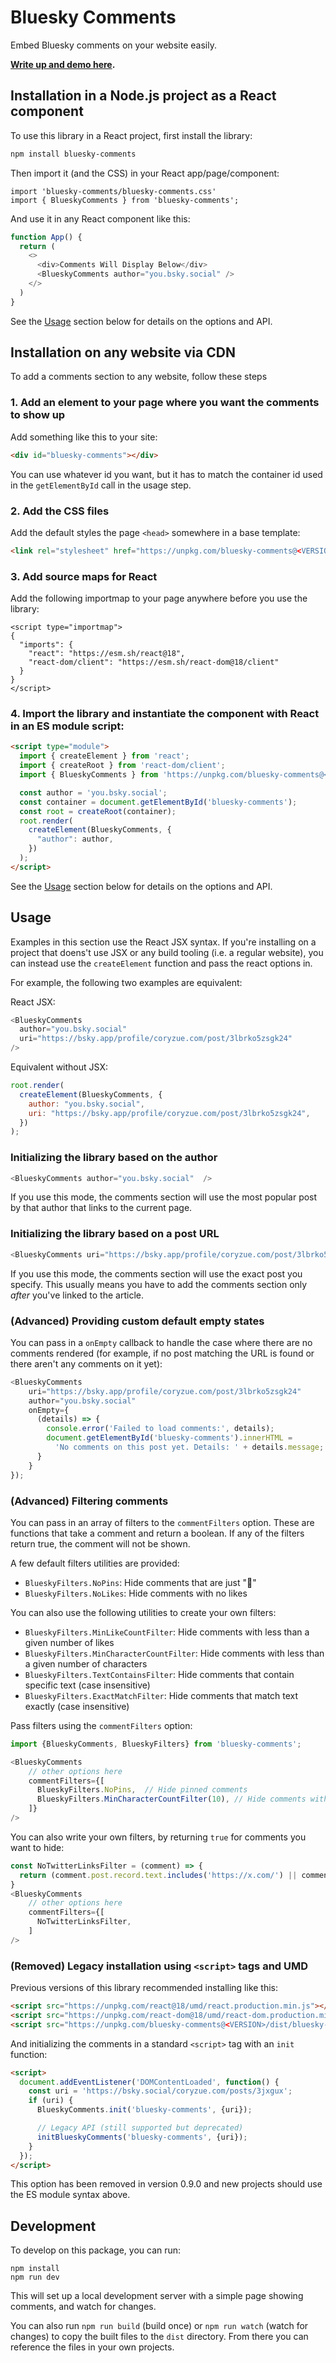 # Bluesky Comments

Embed Bluesky comments on your website easily.

**[Write up and demo here](https://coryzue.com/writing/bluesky-comments).**

## Installation in a Node.js project as a React component

To use this library in a React project, first install the library:

```bash
npm install bluesky-comments
```

Then import it (and the CSS) in your React app/page/component:

```tsx
import 'bluesky-comments/bluesky-comments.css'
import { BlueskyComments } from 'bluesky-comments';
```

And use it in any React component like this:

```javascript
function App() {
  return (
    <>
      <div>Comments Will Display Below</div>
      <BlueskyComments author="you.bsky.social" />
    </>
  )
}
```

See the [Usage](#usage) section below for details on the options and API.

## Installation on any website via CDN

To add a comments section to any website, follow these steps

### 1. Add an element to your page where you want the comments to show up

Add something like this to your site:

```html
<div id="bluesky-comments"></div>
```

You can use whatever id you want, but it has to match the container id used in the `getElementById` call
in the usage step.

### 2. Add the CSS files

Add the default styles the page `<head>` somewhere in a base template:

```html
<link rel="stylesheet" href="https://unpkg.com/bluesky-comments@<VERSION>/dist/bluesky-comments.css">
```

### 3. Add source maps for React

Add the following importmap to your page anywhere before you use the library:

```
<script type="importmap">
{
  "imports": {
    "react": "https://esm.sh/react@18",
    "react-dom/client": "https://esm.sh/react-dom@18/client"
  }
}
</script>
```

### 4. Import the library and instantiate the component with React in an ES module script:

```html
<script type="module">
  import { createElement } from 'react';
  import { createRoot } from 'react-dom/client';
  import { BlueskyComments } from 'https://unpkg.com/bluesky-comments@<VERSION>/dist/bluesky-comments.es.js';

  const author = 'you.bsky.social';
  const container = document.getElementById('bluesky-comments');
  const root = createRoot(container);
  root.render(
    createElement(BlueskyComments, {
      "author": author,
    })
  );
</script>
```

See the [Usage](#usage) section below for details on the options and API.

## Usage

Examples in this section use the React JSX syntax. If you're installing on a project that doens't
use JSX or any build tooling (i.e. a regular website), you can instead use the `createElement`
function and pass the react options in.

For example, the following two examples are equivalent:

React JSX:

```javascript
<BlueskyComments
  author="you.bsky.social"
  uri="https://bsky.app/profile/coryzue.com/post/3lbrko5zsgk24"
/>
```

Equivalent without JSX:

```javascript
root.render(
  createElement(BlueskyComments, {
    author: "you.bsky.social",
    uri: "https://bsky.app/profile/coryzue.com/post/3lbrko5zsgk24",
  })
);
```

### Initializing the library based on the author


```javascript
<BlueskyComments author="you.bsky.social"  />
```

If you use this mode, the comments section will use the most popular post by that author that links
to the current page.

### Initializing the library based on a post URL

```javascript
<BlueskyComments uri="https://bsky.app/profile/coryzue.com/post/3lbrko5zsgk24" />
```

If you use this mode, the comments section will use the exact post you specify.
This usually means you have to add the comments section only *after* you've linked to the article.

### (Advanced) Providing custom default empty states

You can pass in a `onEmpty` callback to handle the case where there are no comments rendered
(for example, if no post matching the URL is found or there aren't any comments on it yet):

```javascript
<BlueskyComments
    uri="https://bsky.app/profile/coryzue.com/post/3lbrko5zsgk24"
    author="you.bsky.social"
    onEmpty={
      (details) => {
        console.error('Failed to load comments:', details);
        document.getElementById('bluesky-comments').innerHTML =
          'No comments on this post yet. Details: ' + details.message;
      }
    }
});
```

### (Advanced) Filtering comments

You can pass in an array of filters to the `commentFilters` option. These are functions that take a comment and return a boolean. If any of the filters return true, the comment will not be shown.

A few default filters utilities are provided:

- `BlueskyFilters.NoPins`: Hide comments that are just "📌"
- `BlueskyFilters.NoLikes`: Hide comments with no likes

You can also use the following utilities to create your own filters:

- `BlueskyFilters.MinLikeCountFilter`: Hide comments with less than a given number of likes
- `BlueskyFilters.MinCharacterCountFilter`: Hide comments with less than a given number of characters
- `BlueskyFilters.TextContainsFilter`: Hide comments that contain specific text (case insensitive)
- `BlueskyFilters.ExactMatchFilter`: Hide comments that match text exactly (case insensitive)

Pass filters using the `commentFilters` option:

```javascript
import {BlueskyComments, BlueskyFilters} from 'bluesky-comments';

<BlueskyComments
    // other options here
    commentFilters={[
      BlueskyFilters.NoPins,  // Hide pinned comments
      BlueskyFilters.MinCharacterCountFilter(10), // Hide comments with less than 10 characters
    ]}
/>
```

You can also write your own filters, by returning `true` for comments you want to hide:

```javascript
const NoTwitterLinksFilter = (comment) => {
  return (comment.post.record.text.includes('https://x.com/') || comment.post.record.text.includes('https://twitter.com/'));
}
<BlueskyComments
    // other options here
    commentFilters={[
      NoTwitterLinksFilter,
    ]
/>
```

### (Removed) Legacy installation using `<script>` tags and UMD

Previous versions of this library recommended installing like this:

```html
<script src="https://unpkg.com/react@18/umd/react.production.min.js"></script>
<script src="https://unpkg.com/react-dom@18/umd/react-dom.production.min.js"></script>
<script src="https://unpkg.com/bluesky-comments@<VERSION>/dist/bluesky-comments.umd.js"></script>
```

And initializing the comments in a standard `<script>` tag with an `init` function:

```html
<script>
  document.addEventListener('DOMContentLoaded', function() {
    const uri = 'https://bsky.social/coryzue.com/posts/3jxgux';
    if (uri) {
      BlueskyComments.init('bluesky-comments', {uri});

      // Legacy API (still supported but deprecated)
      initBlueskyComments('bluesky-comments', {uri});
    }
  });
</script>
```

This option has been removed in version 0.9.0 and new projects should use the ES module syntax above.


## Development

To develop on this package, you can run:

```
npm install
npm run dev
```

This will set up a local development server with a simple page showing comments,
and watch for changes.

You can also run  `npm run build` (build once) or `npm run watch` (watch for changes)
 to copy the built files to the `dist` directory.
From there you can reference the files in your own projects.
